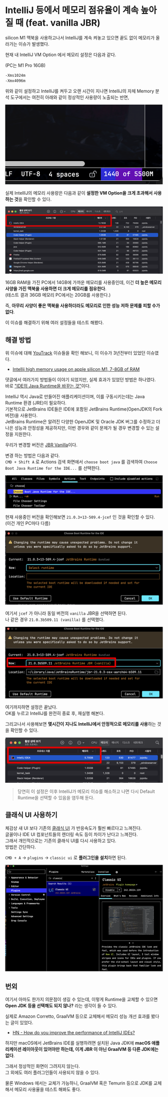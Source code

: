 # IntelliJ 등에서 메모리 점유율이 계속 높아질 때 (feat. vanilla JBR)

silicon M1 맥북을 사용하고나서 IntelliJ를 계속 켜놓고 있으면 끝도 없이 메모리가 올라가는 이슈가 발생했다.  
  
현재 내 IntelliJ VM Option 에서 메모리 설정은 다음과 같다.

(PC는 M1 Pro 16GB)

```bash
-Xms1024m
-Xmx4096m
```

위와 같이 설정하고 IntelliJ를 켜두고 오랜 시간이 지나면 IntelliJ의 자체 Memory 분석 도구에서는 여전히 아래와 같이 정상적인 사용량이 노출되는 반면,

![memory1](./images/memory1.png)

실제 IntellIJ의 메모리 사용량은 다음과 같이 **설정한 VM Option을 크게 초과해서 사용하는 것**을 확인할 수 있다.

![memory2](./images/memory2.png)

16GB RAM을 가진 PC에서 14GB에 가까운 메모리를 사용중인데, 이건 **더 높은 메모리 사양을 가진 맥북을 사용하면 더 크게 메모리를 점유한다**.  
(테스트 결과 36GB 메모리 PC에서는 20GB를 사용한다.)  
  
즉, **아무리 사양이 좋은 맥북을 사용하더라도 메모리로 인한 성능 저하 문제를 피할 수가 없다**.  
  
이 이슈를 해결하기 위해 여러 설정들을 테스트 해봤다.

## 해결 방법

위 이슈에 대해 [YouTrack](https://youtrack.jetbrains.com/) 이슈들을 확인 해보니, 이 이슈가 3년전부터 있었던 이슈였다.

- [Intellij high memory usage on apple silicon M1, 7-8GB of RAM](https://youtrack.jetbrains.com/issue/JBR-3631)

댓글에서 여러가지 방법들이 이야기 되었지만, 실제 효과가 있었던 방법은 하나였다.  
바로 ["IDE의 Java Runtime을 바꾸는 것"](https://www.jetbrains.com/help/webstorm/switching-boot-jdk.html)이다.  
  
IntelliJ 역시 Java로 만들어진 애플리케이션이며, 이를 구동시키는데는 Java Runtime 환경 (JRE)이 필요하다.  
기본적으로 JetBrains IDE들은 IDE에 포함된 JetBrains Runtime(OpenJDK의 Fork 버전)을 사용한다.  
JetBrains Runtime은 알려진 다양한 OpenJDK 및 Oracle JDK 버그를 수정하고 더 나은 성능과 안정성을 제공하지만, 이번 경우와 같이 문제가 될 경우 변경할 수 있는 설정을 지원한다.  
  
우리가 변경할 버전은 [JBR Vanilla](https://youtrack.jetbrains.com/issue/JBR-3631/Intellij-high-memory-usage-on-apple-silicon-M1-7-8GB-of-RAM#focus=Comments-27-8283737.0-0)이다.  
  
변경 하는 방법은 다음과 같다.  
`CMD + Shift A` 로 Actions 검색 화면에서 `choose boot java` 를 검색하여 `Choose Boot Java Runtime for the IDE...` 를 선택한다.

![memory3](./images/memory3.png)

현재 사용중인 버전을 확인해보면 `21.0.3+13-509.4-jcef` 인 것을 확인할 수 있다.  
(이건 개인 PC마다 다름)  
  
![memory4](./images/memory4.png)

여기서 `jcef` 가 아니라 동일 버전의 `vanilla` JBR을 선택하면 된다.  
나 같은 경우 `21.0.3b509.11 (vanilla)` 를 선택했다.

![memory5](./images/memory5.png)

여기까지하면 설정은 끝났다.  
OK를 누르고 IntelliJ를 완전히 종료 후, 재실행 해본다.  
  
그리고나서 사용해보면 **몇시간이 지나도 IntelliJ에서 안정적으로 메모리를 사용**하는 것을 확인할 수 있다.

![memory6](./images/memory6.png)

> 당연히 이 설정은 이후 IntelliJ가 메모리 이슈를 해소하고 나면 다시 Default Runtime을 선택할 수 있음을 염두해 둔다.

## 클래식 UI 사용하기

체감상 새 UI 보다 기존의 [클래식 UI](https://plugins.jetbrains.com/plugin/24468-classic-ui) 가 반응속도가 훨씬 빠르다고 느껴진다.  
글꼴이나 IDE UI 컴포넌트들의 렌더링 속도 등이 차이가 난다고 느껴진다.  
그래서 개인적으로는 기존의 클래식 UI를 다시 사용하고 있다.  
방법은 간단하다.  

`CMD + A` -> `plugins` -> `classic ui` 로 **플러그인을 설치**하면 된다.

![classicui](./images/classicui.png)

## 번외

여기서 아마도 한가지 의문점이 생길 수 있는데, 이렇게 Runtime을 교체할 수 있으면 **Open JDK 등을 선택해도 되지 않나?** 라는 생각이 들 수 있다.  
  
실제로 Amazon Corretto, GraalVM 등으로 교체해서 메모리 성능 개선 효과를 봤다는 글이 있었다.

- [HN - How do you improve the performance of IntelliJ IDEs?](https://news.ycombinator.com/item?id=28890002)

하지만 macOS에서 JetBrains IDE를 실행하려면 설치된 Java JDK에 **macOS 애플리케이션 레이아웃이 있어야만 하는데, 이게 JBR 이 아닌 GraalVM 등 다른 JDK에는 없다**.  
  
그래서 정상적인 화면이 그려지지 않는다.  
그 외에도 여러 플러그인들이 사용되지 않을 수 있다.  
  
물론 Windows 에서는 교체가 가능하니, GraalVM 혹은 Temurin 등으로 JDK를 교체해서 메모리 사용율을 테스트 해봐도 좋다.
 

